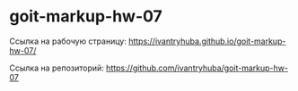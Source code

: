 # goit-markup-hw-07

Ссылка на рабочую страницу:
https://ivantryhuba.github.io/goit-markup-hw-07/

Ссылка на репозиторий:
https://github.com/ivantryhuba/goit-markup-hw-07
